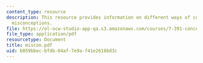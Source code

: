 ```yaml
---
content_type: resource
description: This resource provides information on different ways of confronting student
  misconceptions.
file: https://ol-ocw-studio-app-qa.s3.amazonaws.com/courses/7-391-concept-centered-teaching-spring-2006/b059bbecbfdb04af7e9af41e2618bd3c_miscon.pdf
file_type: application/pdf
resourcetype: Document
title: miscon.pdf
uid: b059bbec-bfdb-04af-7e9a-f41e2618bd3c
---
```

